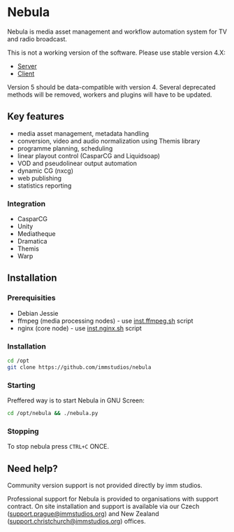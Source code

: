 Nebula
======

Nebula is media asset management and workflow automation system for TV and radio broadcast. 

This is not a working version of the software. Please use stable version 4.X:

 - [Server](https://github.com/opennx/nx.server)
 - [Client](https://github.com/opennx/nx.client)

Version 5 should be data-compatible with version 4.
Several deprecated methods will be removed, workers and plugins will have to be updated.

Key features
------------
 
 - media asset management, metadata handling
 - conversion, video and audio normalization using Themis library
 - programme planning, scheduling
 - linear playout control (CasparCG and Liquidsoap)
 - VOD and pseudolinear output automation
 - dynamic CG (nxcg)
 - web publishing
 - statistics reporting

### Integration
 
 - CasparCG
 - Unity
 - Mediatheque 
 - Dramatica
 - Themis
 - Warp

Installation
------------

### Prerequisities

 - Debian Jessie
 - ffmpeg (media processing nodes) - use [inst.ffmpeg.sh](https://github.com/immstudios/installers/blob/master/install.ffmpeg.sh) script
 - nginx (core node) - use [inst.nginx.sh](https://github.com/immstudios/installers/blob/master/install.nginx.sh) script
 
### Installation

```bash
cd /opt
git clone https://github.com/immstudios/nebula
```

### Starting 

Preffered way is to start Nebula in GNU Screen:

```bash
cd /opt/nebula && ./nebula.py
```

### Stopping

To stop nebula press `CTRL+C` ONCE.


Need help?
----------

Community version support is not provided directly by imm studios. 

Professional support for Nebula is provided to organisations with support contract.
On site installation and support is available via our Czech (support.prague@immstudios.org) and New Zealand (support.christchurch@immstudios.org) offices.

